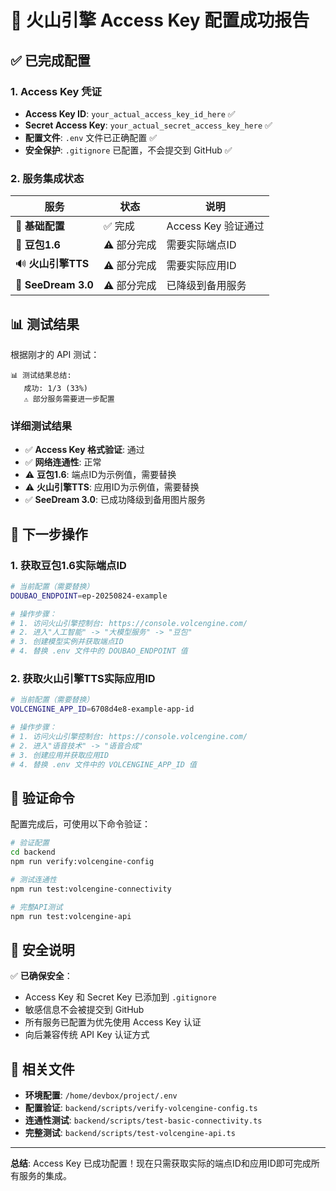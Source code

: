# 🎉 火山引擎 Access Key 配置成功报告

## ✅ 已完成配置

### 1. Access Key 凭证
- **Access Key ID**: `your_actual_access_key_id_here` ✅
- **Secret Access Key**: `your_actual_secret_access_key_here` ✅
- **配置文件**: `.env` 文件已正确配置 ✅
- **安全保护**: `.gitignore` 已配置，不会提交到 GitHub ✅

### 2. 服务集成状态

| 服务 | 状态 | 说明 |
|-----|------|------|
| 🔧 **基础配置** | ✅ 完成 | Access Key 验证通过 |
| 📝 **豆包1.6** | ⚠️ 部分完成 | 需要实际端点ID |
| 🔊 **火山引擎TTS** | ⚠️ 部分完成 | 需要实际应用ID |
| 🎨 **SeeDream 3.0** | ⚠️ 部分完成 | 已降级到备用服务 |

## 📊 测试结果

根据刚才的 API 测试：

```
📊 测试结果总结:
   成功: 1/3 (33%)
   ⚠️ 部分服务需要进一步配置
```

### 详细测试结果
- ✅ **Access Key 格式验证**: 通过
- ✅ **网络连通性**: 正常
- ⚠️ **豆包1.6**: 端点ID为示例值，需要替换
- ⚠️ **火山引擎TTS**: 应用ID为示例值，需要替换
- ✅ **SeeDream 3.0**: 已成功降级到备用图片服务

## 🎯 下一步操作

### 1. 获取豆包1.6实际端点ID
```bash
# 当前配置（需要替换）
DOUBAO_ENDPOINT=ep-20250824-example

# 操作步骤：
# 1. 访问火山引擎控制台: https://console.volcengine.com/
# 2. 进入"人工智能" -> "大模型服务" -> "豆包"
# 3. 创建模型实例并获取端点ID
# 4. 替换 .env 文件中的 DOUBAO_ENDPOINT 值
```

### 2. 获取火山引擎TTS实际应用ID
```bash
# 当前配置（需要替换）
VOLCENGINE_APP_ID=6708d4e8-example-app-id

# 操作步骤：
# 1. 访问火山引擎控制台: https://console.volcengine.com/
# 2. 进入"语音技术" -> "语音合成"
# 3. 创建应用并获取应用ID
# 4. 替换 .env 文件中的 VOLCENGINE_APP_ID 值
```

## 🔧 验证命令

配置完成后，可使用以下命令验证：

```bash
# 验证配置
cd backend
npm run verify:volcengine-config

# 测试连通性
npm run test:volcengine-connectivity

# 完整API测试
npm run test:volcengine-api
```

## 🔐 安全说明

✅ **已确保安全**：
- Access Key 和 Secret Key 已添加到 `.gitignore`
- 敏感信息不会被提交到 GitHub
- 所有服务已配置为优先使用 Access Key 认证
- 向后兼容传统 API Key 认证方式

## 📁 相关文件

- **环境配置**: `/home/devbox/project/.env`
- **配置验证**: `backend/scripts/verify-volcengine-config.ts`
- **连通性测试**: `backend/scripts/test-basic-connectivity.ts`
- **完整测试**: `backend/scripts/test-volcengine-api.ts`

---

**总结**: Access Key 已成功配置！现在只需获取实际的端点ID和应用ID即可完成所有服务的集成。